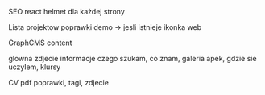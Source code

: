 SEO
react helmet dla każdej strony

Lista projektow
poprawki
demo -> jesli istnieje ikonka web

GraphCMS
content

glowna
zdjecie
informacje czego szukam, co znam, galeria apek, gdzie sie uczylem, klursy

CV pdf
poprawki, tagi, zdjecie
